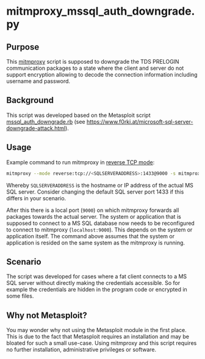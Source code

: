 # mitmproxy_mssql_auth_downgrade.py

## Purpose

This [mitmproxy](https://mitmproxy.org/) script is supposed to downgrade the TDS PRELOGIN communication packages to a state where the client and server do not support encryption allowing to decode the connection information including username and password.

## Background

This script was developed based on the Metasploit script [mssql_auth_downgrade.rb](https://f0rki.at/code/mssql_auth_downgrade.rb) (see <https://www.f0rki.at/microsoft-sql-server-downgrade-attack.html>).

## Usage

Example command to run mitmproxy in [reverse TCP mode](https://docs.mitmproxy.org/stable/concepts-modes/#reverse-proxy):
```bash
mitmproxy --mode reverse:tcp://<SQLSERVERADDRESS>:1433@9000 -s mitmproxy_mssql_auth_downgrade.py
```
Whereby `SQLSERVERADDRESS` is the hostname or IP address of the actual MS SQL server. Consider changing the default SQL server port 1433 if this differs in your scenario.

After this there is a local port (`9000`) on which mitmproxy forwards all packages towards the actual server. The system or application that is supposed to connect to a MS SQL database now needs to be reconfigured to connect to mitmproxy (`localhost:9000`). This depends on the system or application itself. The command above assumes that the system or application is resided on the same system as the mitmproxy is running.

## Scenario

The script was developed for cases where a fat client connects to a MS SQL server without directly making the credentials accessible. So for example the credentials are hidden in the program code or encrypted in some files.

## Why not Metasploit?

You may wonder why not using the Metasploit module in the first place. This is due to the fact that Metasploit requires an installation and may be bloated for such a small use-case. Using mitmproxy and this script requires no further installation, administrative privileges or software.